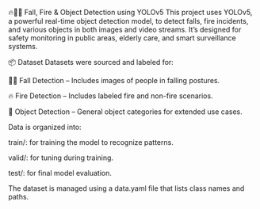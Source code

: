 
🔥🧍‍♂️ Fall, Fire & Object Detection using YOLOv5
This project uses YOLOv5, a powerful real-time object detection model, to detect falls, fire incidents, and various objects in both images and video streams. It’s designed for safety monitoring in public areas, elderly care, and smart surveillance systems.

📦 Dataset
Datasets were sourced and labeled for:

🧍‍♂️ Fall Detection – Includes images of people in falling postures.

🔥 Fire Detection – Includes labeled fire and non-fire scenarios.

🎯 Object Detection – General object categories for extended use cases.

Data is organized into:

train/: for training the model to recognize patterns.

valid/: for tuning during training.

test/: for final model evaluation.

The dataset is managed using a data.yaml file that lists class names and paths.
